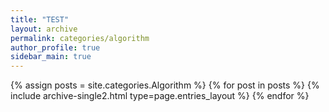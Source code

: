 ```yaml
---
title: "TEST"
layout: archive
permalink: categories/algorithm
author_profile: true
sidebar_main: true
---
```



{% assign posts = site.categories.Algorithm %}
{% for post in posts %} {% include archive-single2.html type=page.entries_layout %} {% endfor %}